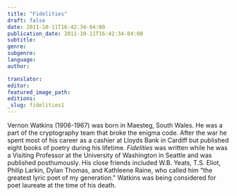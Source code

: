```yaml
---
title: "Fidelities"
draft: false
date: 2011-10-11T16:42:34-04:00
publication_date: 2011-10-11T16:42:34-04:00
subtitle:
genre:
subgenre:
language:
author:

translator:
editor:
featured_image_path:
editions:
_slug: fidelities1
---
```


Vernon Watkins (1906-1967) was born in Maesteg, South Wales. He was a part of the cryptography team that broke the enigma code. After the war he spent most of his career as a cashier at Lloyds Bank in Cardiff but published eight books of poetry during his lifetime. _Fidelities_ was written while he was a Visiting Professor at the University of Washington in Seattle and was published posthumously. His close friends included W.B. Yeats, T.S. Eliot, Philip Larkin, Dylan Thomas, and Kathleene Raine, who called him "the greatest lyric poet of my generation." Watkins was being considered for poet laureate at the time of his death.

